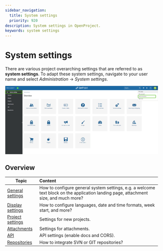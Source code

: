 ```yaml
---
sidebar_navigation:
  title: System settings
  priority: 920
description: System settings in OpenProject.
keywords: system settings
---
```

# System settings

There are various project overarching settings that are referred to as **system settings**. To adapt these system settings, navigate to your user name and select *Administration* -> *System settings*.

![image-20220125122744695](image-20220125122744695.png)



## Overview

| Topic                                       | Content                                                      |
| ------------------------------------------- | :----------------------------------------------------------- |
| [General settings](general-settings)        | How to configure general system settings, e.g. a welcome text block on the application landing page, attachment size, and much more? |
| [Display settings](display-settings)        | How to configure languages, date and time formats, week start, and more? |
| [Project settings](project-system-settings) | Settings for new projects.                                   |
| [Attachments](attachments)                  | Settings for attachments.                                    |
| [API](api-settings)                         | API settings (enable docs and CORS).                         |
| [Repositories](repositories)                | How to integrate SVN or GIT repositories?                    |

